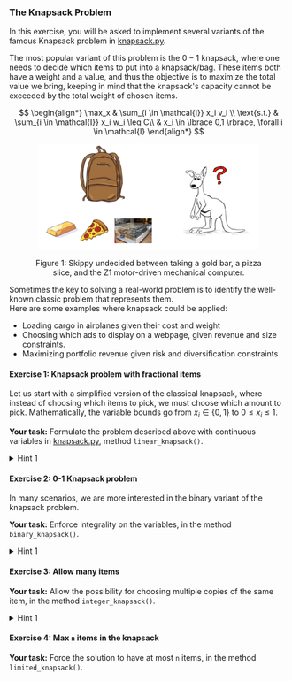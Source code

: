 ### The Knapsack Problem 

In this exercise, you will be asked to implement several variants of the famous Knapsack problem in [knapsack.py](knapsack.py).

The most popular variant of this problem is the $0-1$ knapsack, where one needs to decide which items to put into a knapsack/bag.
These items both have a weight and a value, and thus the objective is to maximize the total value we bring, keeping in mind
that the knapsack's capacity cannot be exceeded by the total weight of chosen items.

$$
\begin{align*}
\max_x      & \sum_{i \in \mathcal{I}} x_i v_i \\
\text{s.t.} & \sum_{i \in \mathcal{I}} x_i w_i \leq C\\
            & x_i \in \lbrace 0,1 \rbrace, \forall i \in \mathcal{I} 
\end{align*}
$$

<figure>
<p align="center">
<img src="skippy_knapsack.png" alt="drawing" width="400"/>
<figcaption align="center">Figure 1: Skippy undecided between taking a gold bar, a pizza slice, and the Z1 motor-driven mechanical computer.</figcaption>
</figure>

Sometimes the key to solving a real-world problem is to identify the well-known classic problem that represents them.  
Here are some examples where knapsack could be applied:
- Loading cargo in airplanes given their cost and weight
- Choosing which ads to display on a webpage, given revenue and size constraints.
- Maximizing portfolio revenue given risk and diversification constraints

#### Exercise 1: Knapsack problem with fractional items
Let us start with a simplified version of the classical knapsack, where instead of choosing which items to pick, we must choose which amount to pick.
Mathematically, the variable bounds go from $x_i \in \lbrace 0,1 \rbrace$ to $0 \leq x_i \leq 1$.

**Your task:** Formulate the problem described above with continuous variables in [knapsack.py](knapsack.py), method `linear_knapsack()`.

<details>
    <summary>Hint 1</summary>
    The variable bounds can be set during variable creation with the options <code>lb</code> and <code>ub</code>, for lower bound and upper bound, respectively.
</details>

#### Exercise 2: 0-1 Knapsack problem
In many scenarios, we are more interested in the binary variant of the knapsack problem.

**Your task:** Enforce integrality on the variables, in the method `binary_knapsack()`.

<details>
    <summary>Hint 1</summary>
    You can set the variable type during variable creation with the <code>vtype</code> option.
</details>

#### Exercise 3: Allow many items
**Your task:** Allow the possibility for choosing multiple copies of the same item, in the method `integer_knapsack()`.

<details>
    <summary>Hint 1</summary>
    Instead of the variables being binary, they can just be integer. 
</details>

#### Exercise 4: Max `n` items in the knapsack
**Your task:** Force the solution to have at most `n` items, in the method `limited_knapsack()`.